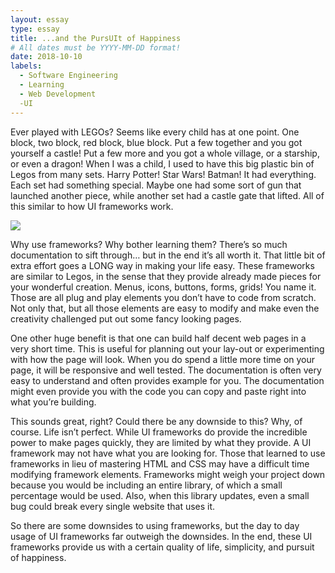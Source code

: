 ```yaml
---
layout: essay
type: essay
title: ...and the PursUIt of Happiness
# All dates must be YYYY-MM-DD format!
date: 2018-10-10
labels:
  - Software Engineering
  - Learning
  - Web Development
  -UI
---
```

   Ever played with LEGOs? Seems like every child has at one point. One block, two block, red block, blue block. Put a few together and you got yourself a castle! Put a few more and you got a whole village, or a starship, or even a dragon! When I was a child, I used to have this big plastic bin of Legos from many sets. Harry Potter! Star Wars! Batman! It had everything. Each set had something special. Maybe one had some sort of gun that launched another piece, while another set had a castle gate that lifted. All of this similar to how UI frameworks work.
   
<img class="ui medium floated image" src="https://s3-prod.adage.com/s3fs-public/styles/width_1024/public/20190809_legoFriends_3x2.jpg">


   Why use frameworks? Why bother learning them? There’s so much documentation to sift through… but in the end it’s all worth it. That little bit of extra effort goes a LONG way in making your life easy. These frameworks are similar to Legos, in the sense that they provide already made pieces for your wonderful creation. Menus, icons, buttons, forms, grids! You name it. Those are all plug and play elements you don’t have to code from scratch. Not only that, but all those elements are easy to modify and make even the creativity challenged put out some fancy looking pages. 
   
   
   One other huge benefit is that one can build half decent web pages in a very short time. This is useful for planning out your lay-out or experimenting with how the page will look. When you do spend a little more time on your page, it will be responsive and well tested. The documentation is often very easy to understand and often provides example for you. The documentation might even provide you with the code you can copy and paste right into what you’re building. 
   
   
   This sounds great, right? Could there be any downside to this? Why, of course. Life isn’t perfect. While UI frameworks do provide the incredible power to make pages quickly, they are limited by what they provide. A UI framework may not have what you are looking for. Those that learned to use frameworks in lieu of mastering HTML and CSS may have a difficult time modifying framework elements. Frameworks might weigh your project down because you would be including an entire library, of which a small percentage would be used. Also, when this library updates, even a small bug could break every single website that uses it. 
   
   
   So there are some downsides to using frameworks, but the day to day usage of UI frameworks far outweigh the downsides. In the end, these UI frameworks provide us with a certain quality of life, simplicity, and pursuit of happiness.

